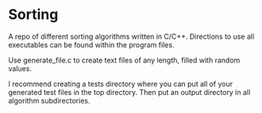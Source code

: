 # Sorting
A repo of different sorting algorithms written in C/C++.
Directions to use all executables can be found within the program files.

Use generate_file.c to create text files of any length, filled with random values.

I recommend creating a tests directory where you can put all of your generated test files in the top directory.
Then put an output directory in all algorithm subdirectories.
